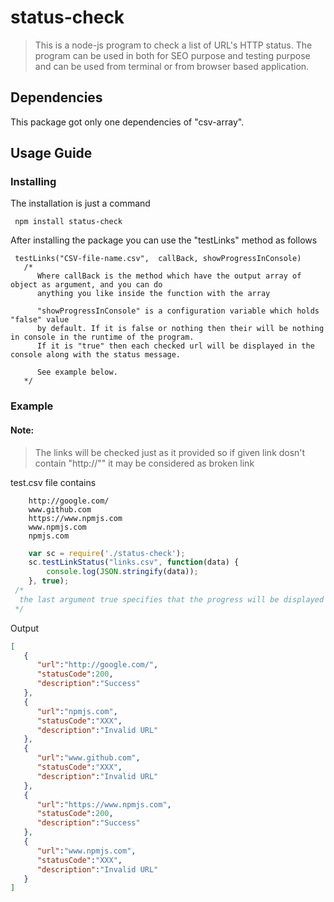 # status-check
 >This is a node-js program to check a list of URL's HTTP status. The program
can be used in both for SEO purpose and testing purpose and can be used from terminal
or from browser based application.

## Dependencies
This package got only one dependencies of "csv-array".

## Usage Guide
### Installing

The installation is just a command

```
 npm install status-check
```

After installing the package you can use the "testLinks" method as follows
```
 testLinks("CSV-file-name.csv",  callBack, showProgressInConsole)
   /*
      Where callBack is the method which have the output array of object as argument, and you can do 
      anything you like inside the function with the array

      "showProgressInConsole" is a configuration variable which holds "false" value 
      by default. If it is false or nothing then their will be nothing in console in the runtime of the program.
      If it is "true" then each checked url will be displayed in the console along with the status message.

      See example below.
   */
```
### Example
#### Note:
>The links will be checked just as it provided so if given link dosn't contain "http://"" it may be considered as broken link

test.csv file contains

```
	http://google.com/
	www.github.com
	https://www.npmjs.com
	www.npmjs.com
	npmjs.com 
```
```javascript
	var sc = require('./status-check');
	sc.testLinkStatus("links.csv", function(data) {
		console.log(JSON.stringify(data));
	}, true);
 /*
  the last argument true specifies that the progress will be displayed in console
 */
``` 

Output
```json
[  
   {  
      "url":"http://google.com/",
      "statusCode":200,
      "description":"Success"
   },
   {  
      "url":"npmjs.com",
      "statusCode":"XXX",
      "description":"Invalid URL"
   },
   {  
      "url":"www.github.com",
      "statusCode":"XXX",
      "description":"Invalid URL"
   },
   {  
      "url":"https://www.npmjs.com",
      "statusCode":200,
      "description":"Success"
   },
   {  
      "url":"www.npmjs.com",
      "statusCode":"XXX",
      "description":"Invalid URL"
   }
]
```



